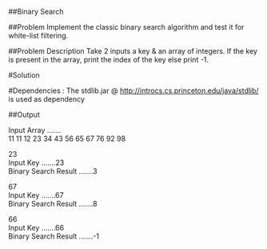 ##Binary Search

##Problem 
  Implement the classic  binary search algorithm and test it for white-list filtering.


##Problem Description 
 Take 2 inputs a key & an array of integers. If the key is present in the array, print the index of the key else print -1.


#Solution

#Dependencies : The stdlib.jar @ http://introcs.cs.princeton.edu/java/stdlib/ is used as dependency

##Output

Input Array .......  
11 11 12 23 34 43 56 65 67 76 92 98  

23   
Input Key .......23  
Binary Search Result .......3  

67  
Input Key .......67  
Binary Search Result .......8   

66   
Input Key .......66   
Binary Search Result .......-1   

